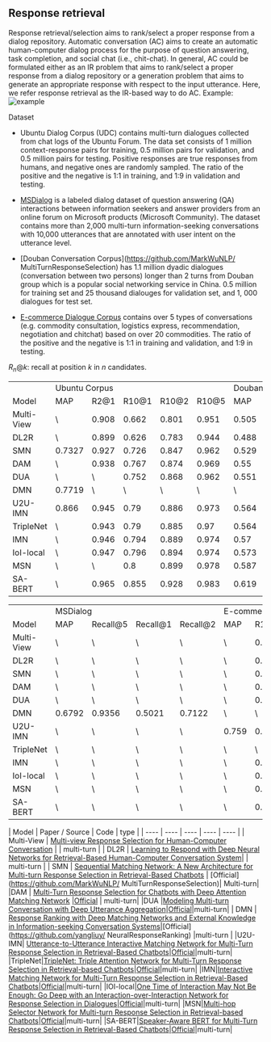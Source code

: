 ## Response retrieval
Response retrieval/selection aims to rank/select a proper response from a dialog repository.
Automatic conversation (AC) aims to create an automatic human-computer dialog process for the purpose of question answering, task completion, and social chat (i.e., chit-chat). In general, AC could be formulated either as an IR problem that aims to rank/select a proper response from a dialog repository or a generation problem that aims to generate an appropriate response with respect to the input utterance. Here, we refer response retrieval as the IR-based way to do AC.
Example:
![example](https://github.com/NTMC-Community/awesome-neural-models-for-semantic-match/blob/gh-pages/Response%20Retrieval/example.png?raw=true)


Dataset
- Ubuntu Dialog Corpus (UDC) contains multi-turn dialogues collected from chat logs of the Ubuntu Forum. The data set consists of 1 million context-response pairs for training, 0.5 million pairs for validation, and 0.5 million pairs for testing. Positive responses are true responses from humans, and negative ones are randomly sampled. The ratio of the positive and the negative is 1:1 in training, and 1:9 in validation and testing. 
- [MSDialog](https://ciir.cs.umass.edu/downloads/msdialog/) is a labeled dialog dataset of question answering (QA) interactions between information seekers and answer providers from an online forum on Microsoft products (Microsoft Community). The dataset contains more than 2,000 multi-turn information-seeking conversations with 10,000 utterances that are annotated with user intent on the utterance level.

- [Douban Conversation Corpus](https://github.com/MarkWuNLP/ MultiTurnResponseSelection) has  1.1 million dyadic dialogues (conversation between two persons) longer than 2 turns from Douban group which is a popular social networking service in China. 0.5 million for training set and 25 thousand dialouges for  validation set, and 1, 000 dialogues for test set.
- [E-commerce Dialogue Corpus](https://github.com/cooelf/DeepUtteranceAggregation)  contains over 5 types of conversations (e.g. commodity consultation, logistics express, recommendation, negotiation and chitchat) based on over 20 commodities. The ratio of the positive and the negative
is 1:1 in training and validation, and 1:9 in testing.

$R_n@k$: recall at position $k$ in $n$ candidates.
<table>
   <tr>
      <td></td>
      <td colspan=5>Ubuntu Corpus</td>
      <td colspan=6>Douban Conversation Corpus</td>
   </tr>
   <tr>
      <td>Model</td>
      <td>MAP</td>
      <td>R2@1</td>
      <td>R10@1</td>
      <td>R10@2</td>
      <td>R10@5</td>
      <td>MAP</td>
      <td>MRR</td>
      <td>P@1</td>
      <td>R10@1</td>
      <td>R10@2</td>
      <td>R10@5</td>
   </tr>
   <tr>
      <td>Multi-View</td>
      <td>\</td>
      <td>0.908</td>
      <td>0.662</td>
      <td>0.801</td>
      <td>0.951</td>
      <td>0.505</td>
      <td>0.543</td>
      <td>0.342</td>
      <td>0.202</td>
      <td>0.35</td>
      <td>0.729</td>
   </tr>
   <tr>
      <td>DL2R</td>
      <td>\</td>
      <td>0.899</td>
      <td>0.626</td>
      <td>0.783</td>
      <td>0.944</td>
      <td>0.488</td>
      <td>0.527</td>
      <td>0.33</td>
      <td>0.193</td>
      <td>0.342</td>
      <td>0.705</td>
   </tr>
   <tr>
      <td>SMN</td>
      <td>0.7327</td>
      <td>0.927</td>
      <td>0.726</td>
      <td>0.847</td>
      <td>0.962</td>
      <td>0.529</td>
      <td>0.572</td>
      <td>0.397</td>
      <td>0.236</td>
      <td>0.396</td>
      <td>0.734</td>
   </tr>
   <tr>
      <td>DAM</td>
      <td>\</td>
      <td>0.938</td>
      <td>0.767</td>
      <td>0.874</td>
      <td>0.969</td>
      <td>0.55</td>
      <td>0.601</td>
      <td>0.427</td>
      <td>0.254</td>
      <td>0.41</td>
      <td>0.757</td>
   </tr>
   <tr>
      <td>DUA</td>
      <td>\</td>
      <td>\</td>
      <td>0.752</td>
      <td>0.868</td>
      <td>0.962</td>
      <td>0.551</td>
      <td>0.599</td>
      <td>0.421</td>
      <td>0.243</td>
      <td>0.421</td>
      <td>0.78</td>
   </tr>
   <tr>
      <td>DMN</td>
      <td>0.7719</td>
      <td>\</td>
      <td>\</td>
      <td>\</td>
      <td>\</td>
      <td>\</td>
      <td>\</td>
      <td>\</td>
      <td>\</td>
      <td>\</td>
      <td>\</td>
   </tr>
   <tr>
      <td>U2U-IMN</td>
      <td>0.866</td>
      <td>0.945</td>
      <td>0.79</td>
      <td>0.886</td>
      <td>0.973</td>
      <td>0.564</td>
      <td>0.611</td>
      <td>0.429</td>
      <td>0.259</td>
      <td>0.43</td>
      <td>0.791</td>
   </tr>
   <tr>
      <td>TripleNet</td>
      <td>\</td>
      <td>0.943</td>
      <td>0.79</td>
      <td>0.885</td>
      <td>0.97</td>
      <td>0.564</td>
      <td>0.618</td>
      <td>0.447</td>
      <td>0.268</td>
      <td>0.426</td>
      <td>0.778</td>
   </tr>
   <tr>
      <td>IMN</td>
      <td>\</td>
      <td>0.946</td>
      <td>0.794</td>
      <td>0.889</td>
      <td>0.974</td>
      <td>0.57</td>
      <td>0.615</td>
      <td>0.433</td>
      <td>0.262</td>
      <td>0.452</td>
      <td>0.789</td>
   </tr>
   <tr>
      <td>IoI-local</td>
      <td>\</td>
      <td>0.947</td>
      <td>0.796</td>
      <td>0.894</td>
      <td>0.974</td>
      <td>0.573</td>
      <td>0.621</td>
      <td>0.444</td>
      <td>0.269</td>
      <td>0.451</td>
      <td>0.786</td>
   </tr>
   <tr>
      <td>MSN </td>
      <td>\</td>
      <td>\</td>
      <td>0.8</td>
      <td>0.899</td>
      <td>0.978</td>
      <td>0.587</td>
      <td>0.632</td>
      <td>0.47</td>
      <td>0.295</td>
      <td>0.452</td>
      <td>0.788</td>
   </tr>
   <tr>
      <td>SA-BERT</td>
      <td>\</td>
      <td>0.965</td>
      <td>0.855</td>
      <td>0.928</td>
      <td>0.983</td>
      <td>0.619</td>
      <td>0.659</td>
      <td>0.496</td>
      <td>0.313</td>
      <td>0.481</td>
      <td>0.847</td>
   </tr>
</table>

<table>
   <tr>
      <td></td>
      <td colspan=4>MSDialog</td>
      <td colspan=4>E-commerce Corpus</td>
   </tr>
   <tr>
      <td>Model</td>
      <td>MAP</td>
      <td>Recall@5</td>
      <td>Recall@1</td>
      <td>Recall@2</td>
      <td>MAP</td>
      <td>R10@1</td>
      <td>R10@2</td>
      <td>R10@5</td>
   </tr>
   <tr>
      <td>Multi-View</td>
      <td>\</td>
      <td>\</td>
      <td>\</td>
      <td>\</td>
      <td>\</td>
      <td>0.421</td>
      <td>0.601</td>
      <td>0.861</td>
   </tr>
   <tr>
      <td>DL2R</td>
      <td>\</td>
      <td>\</td>
      <td>\</td>
      <td>\</td>
      <td>\</td>
      <td>0.399</td>
      <td>0.571</td>
      <td>0.842</td>
   </tr>
   <tr>
      <td>SMN</td>
      <td>\</td>
      <td>\</td>
      <td>\</td>
      <td>\</td>
      <td>\</td>
      <td>0.453</td>
      <td>0.654</td>
      <td>0.886</td>
   </tr>
   <tr>
      <td>DAM</td>
      <td>\</td>
      <td>\</td>
      <td>\</td>
      <td>\</td>
      <td>\</td>
      <td>0.526</td>
      <td>0.727</td>
      <td>0.933</td>
   </tr>
   <tr>
      <td>DUA</td>
      <td>\</td>
      <td>\</td>
      <td>\</td>
      <td>\</td>
      <td>\</td>
      <td>0.501</td>
      <td>0.7</td>
      <td>0.921</td>
   </tr>
   <tr>
      <td>DMN</td>
      <td>0.6792</td>
      <td>0.9356</td>
      <td>0.5021</td>
      <td>0.7122</td>
      <td>\</td>
      <td>\</td>
      <td>\</td>
      <td>\</td>
   </tr>
   <tr>
      <td>U2U-IMN</td>
      <td>\</td>
      <td>\</td>
      <td>\</td>
      <td>\</td>
      <td>0.759</td>
      <td>0.616</td>
      <td>0.806</td>
      <td>0.966</td>
   </tr>
   <tr>
      <td>TripleNet</td>
      <td>\</td>
      <td>\</td>
      <td>\</td>
      <td>\</td>
      <td>\</td>
      <td>\</td>
      <td>\</td>
      <td>\</td>
   </tr>
   <tr>
      <td>IMN</td>
      <td>\</td>
      <td>\</td>
      <td>\</td>
      <td>\</td>
      <td>\</td>
      <td>0.621</td>
      <td>0.797</td>
      <td>0.964</td>
   </tr>
   <tr>
      <td>IoI-local</td>
      <td>\</td>
      <td>\</td>
      <td>\</td>
      <td>\</td>
      <td>\</td>
      <td>0.563</td>
      <td>0.768</td>
      <td>0.95</td>
   </tr>
   <tr>
      <td>MSN </td>
      <td>\</td>
      <td>\</td>
      <td>\</td>
      <td>\</td>
      <td>\</td>
      <td>0.606</td>
      <td>0.77</td>
      <td>0.937</td>
   </tr>
   <tr>
      <td>SA-BERT</td>
      <td>\</td>
      <td>\</td>
      <td>\</td>
      <td>\</td>
      <td>\</td>
      <td>0.704</td>
      <td>0.879</td>
      <td>0.985</td>
   </tr>
</table>


| Model   | Paper / Source | Code | type |
|  ----  | ----  |  ----            | ----  | ----  |
| Multi-View | [Multi-view Response Selection for Human-Computer Conversation](https://www.aclweb.org/anthology/D16-1036.pdf) | | multi-turn |
| DL2R |  [Learning to Respond with Deep Neural Networks for Retrieval-Based Human-Computer Conversation System](http://www.ruiyan.me/pubs/SIGIR2016.pdf)| | multi-turn |
| SMN  |  [Sequential Matching Network: A New Architecture for Multi-turn Response Selection in Retrieval-Based Chatbots](https://www.aclweb.org/anthology/P17-1046.pdf) | [Official](https://github.com/MarkWuNLP/ MultiTurnResponseSelection)| Multi-turn|
|DAM | [Multi-Turn Response Selection for Chatbots with Deep Attention Matching Network](https://www.aclweb.org/anthology/P18-1103.pdf) |[Official](https://github.com/baidu/Dialogue/tree/master/DAM) | multi-turn|
|DUA |[Modeling Multi-turn Conversation with Deep Utterance Aggregation](https://arxiv.org/pdf/1806.09102.pdf)|[Official](https://github.com/cooelf/DeepUtteranceAggregation)|multi-turn|
| DMN | [Response Ranking with Deep Matching Networks and External Knowledge in Information-seeking Conversation Systems](https://arxiv.org/pdf/1805.00188.pdf)|[Official](https://github.com/yangliuy/ NeuralResponseRanking) |multi-turn |
|U2U-IMN| [Utterance-to-Utterance Interactive Matching Network for Multi-Turn Response Selection in Retrieval-Based Chatbots](https://arxiv.org/pdf/1911.06940v1.pdf)|[Official](https://github.com/JasonForJoy/U2U-IMN)|multi-turn|
|TripleNet|[TripleNet: Triple Attention Network for Multi-Turn Response Selection in Retrieval-based Chatbots](https://arxiv.org/pdf/1909.10666v2.pdf)|[Official](https://github.com/wtma/TripleNet.)|multi-turn|
|IMN|[Interactive Matching Network for Multi-Turn Response Selection in Retrieval-Based Chatbots](https://arxiv.org/pdf/1901.01824v2.pdf)|[Official](https://github.com/JasonForJoy/IMN)|multi-turn|
|IOI-local|[One Time of Interaction May Not Be Enough: Go Deep with an Interaction-over-Interaction Network for Response Selection in Dialogues](https://www.aclweb.org/anthology/P19-1001.pdf)|[Official](https://github.com/chongyangtao/IOI)|multi-turn|
|MSN|[Multi-hop Selector Network for Multi-turn Response Selection in Retrieval-based Chatbots](https://www.aclweb.org/anthology/D19-1011.pdf)|[Official](https://github.com/chunyuanY/Dialogue)|multi-turn|
|SA-BERT|[Speaker-Aware BERT for Multi-Turn Response Selection in Retrieval-Based Chatbots](https://arxiv.org/pdf/2004.03588v1.pdf)|[Official](https://github.com/JasonForJoy/SA-BERT)|multi-turn|